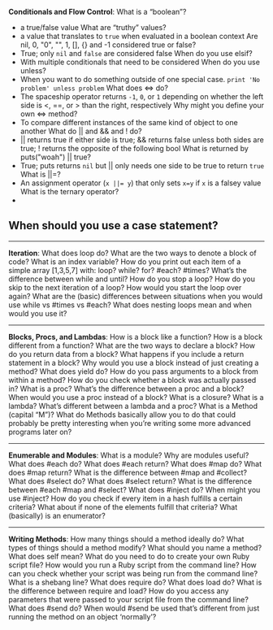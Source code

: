 **Conditionals and Flow Control**:
What is a “boolean”?
  - a true/false value
What are “truthy” values?
  - a value that translates to `true` when evaluated in a boolean context
Are nil, 0, "0", "", 1, [], {} and -1 considered true or false?
  - True; only `nil` and `false` are considered false
When do you use elsif?
  - With multiple conditionals that need to be considered
When do you use unless?
  - When you want to do something outside of one special case. `print 'No problem' unless problem`
What does <=> do?
  - The spaceship operator returns `-1`, `0`, or `1` depending on whether the left side is <, ==, or > than the right, respectively
Why might you define your own <=> method?
  - To compare different instances of the same kind of object to one another
What do || and && and ! do?
  - || returns true if either side is true; && returns false unless both sides are true; ! returns the opposite of the following bool
What is returned by puts("woah") || true?
  - True; puts returns `nil` but || only needs one side to be true to return `true`
What is ||=?
  - An assignment operator (`x ||= y`) that only sets `x=y` if `x` is a falsey value
What is the ternary operator?
  -
When should you use a case statement?
  -

---

**Iteration**:
What does loop do?
What are the two ways to denote a block of code?
What is an index variable?
How do you print out each item of a simple array [1,3,5,7] with:
loop?
while?
for?
#each?
#times?
What’s the difference between while and until?
How do you stop a loop?
How do you skip to the next iteration of a loop?
How would you start the loop over again?
What are the (basic) differences between situations when you would use while vs #times vs #each?
What does nesting loops mean and when would you use it?

---

**Blocks, Procs, and Lambdas**:
How is a block like a function?
How is a block different from a function?
What are the two ways to declare a block?
How do you return data from a block?
What happens if you include a return statement in a block?
Why would you use a block instead of just creating a method?
What does yield do?
How do you pass arguments to a block from within a method?
How do you check whether a block was actually passed in?
What is a proc?
What’s the difference between a proc and a block?
When would you use a proc instead of a block?
What is a closure?
What is a lambda?
What’s different between a lambda and a proc?
What is a Method (capital “M”)?
What do Methods basically allow you to do that could probably be pretty interesting when you’re writing some more advanced programs later on?

---

**Enumerable and Modules**:
What is a module?
Why are modules useful?
What does #each do?
What does #each return?
What does #map do?
What does #map return?
What is the difference between #map and #collect?
What does #select do?
What does #select return?
What is the difference between #each #map and #select?
What does #inject do?
When might you use #inject?
How do you check if every item in a hash fulfills a certain criteria?
What about if none of the elements fulfill that criteria?
What (basically) is an enumerator?

---

**Writing Methods**:
How many things should a method ideally do?
What types of things should a method modify?
What should you name a method?
What does self mean?
What do you need to do to create your own Ruby script file?
How would you run a Ruby script from the command line?
How can you check whether your script was being run from the command line?
What is a shebang line?
What does require do?
What does load do?
What is the difference between require and load?
How do you access any parameters that were passed to your script file from the command line?
What does #send do?
When would #send be used that’s different from just running the method on an object ‘normally’?
